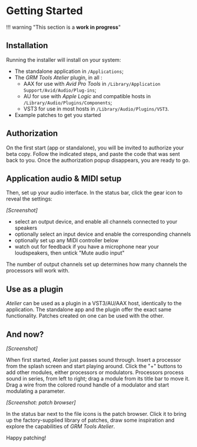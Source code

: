 # Getting Started

!!! warning "This section is a **work in progress**"

## Installation

Running the installer will install on your system:

* The standalone application in `/Applications`;
* The _GRM Tools Atelier_ plugin, in all :
  * AAX for use with _Avid Pro Tools_ in `/Library/Application Support/Avid/Audio/Plug-ins`;
  * AU for use with _Apple Logic_ and compatible hosts in `/Library/Audio/Plugins/Components`;
  * VST3 for use in most hosts in `/Library/Audio/Plugins/VST3`.
* Example patches to get you started

## Authorization

On the first start (app or standalone), you will be invited to authorize your beta copy. Follow the
indicated steps, and paste the code that was sent back to you. Once the authorization popup
disappears, you are ready to go.

## Application audio & MIDI setup

Then, set up your audio interface. In the status bar, click the gear icon to reveal the settings:

_[Screenshot]_

* select an output device, and enable all channels connected to your speakers
* optionally select an input device and enable the corresponding channels
* optionally set up any MIDI controller below
* watch out for feedback if you have a microphone near your loudspeakers, then untick "Mute audio
  input"

The number of output channels set up determines how many channels the processors will work with.

## Use as a plugin

_Atelier_ can be used as a plugin in a VST3/AU/AAX host, identically to the application. The
standalone app and the plugin offer the exact same functionality. Patches created on one can be used
with the other.

## And now?

_[Screenshot]_

When first started, Atelier just passes sound through. Insert a processor from the splash screen and
start playing around. Click the "+" buttons to add other modules, either processors or modulators.
Processors process sound in series, from left to right; drag a module from its title bar to move it.
Drag a wire from the colored round handle of a modulator and start modulating a parameter.

_[Screenshot: patch browser]_

In the status bar next to the file icons is the patch browser. Click it to bring up the
factory-supplied library of patches, draw some inspiration and explore the capabilities of _GRM
Tools Atelier_.

Happy patching!

<!-- app: starts from last opened patch -->
<!-- in/out gain meters+faders -->
<!-- recorder -->
<!-- slider/cursors: elastic -->
